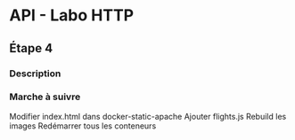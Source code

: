 # API - Labo HTTP
## Étape 4
### Description
### Marche à suivre

Modifier index.html dans docker-static-apache
Ajouter flights.js
Rebuild les images
Redémarrer tous les conteneurs




